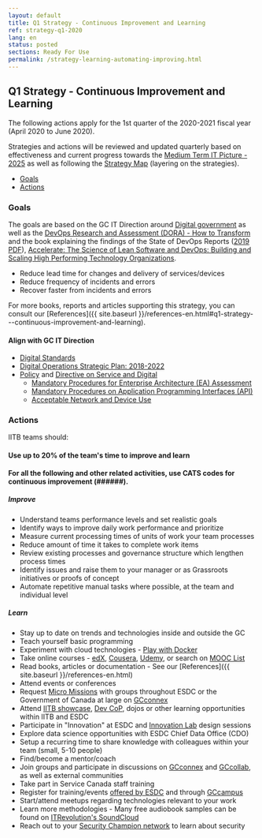 ```yaml
---
layout: default
title: Q1 Strategy - Continuous Improvement and Learning
ref: strategy-q1-2020
lang: en
status: posted
sections: Ready For Use
permalink: /strategy-learning-automating-improving.html
---
```


## Q1 Strategy - Continuous Improvement and Learning

The following actions apply for the 1st quarter of the 2020-2021 fiscal year (April 2020 to June 2020).

Strategies and actions will be reviewed and updated quarterly based on effectiveness and current progress towards the [Medium Term IT Picture - 2025](https://sara-sabr.github.io/ITStrategy/it-picture-medium-term.html) as well as following the [Strategy Map](https://sara-sabr.github.io/ITStrategy/strategy-summary.html) (layering on the strategies).

- [Goals](#goals)
- [Actions](#actions)

### Goals

The goals are based on the GC IT Direction around [Digital government](https://www.canada.ca/en/government/system/digital-government.html) as well as the [DevOps Research and Assessment (DORA) - How to Transform](https://cloud.google.com/solutions/devops/devops-culture-transform) and the book explaining the findings of the State of DevOps Reports ([2019 PDF](https://services.google.com/fh/files/misc/state-of-devops-2019.pdf)), [Accelerate: The Science of Lean Software and DevOps: Building and Scaling High Performing Technology Organizations](https://books.google.ca/books?id=Kax-DwAAQBAJ&lpg=PP1&dq=Accelerate&hl=fr&pg=PP1#v=snippet&q=20%25&f=false).

- Reduce lead time for changes and delivery of services/devices
- Reduce frequency of incidents and errors
- Recover faster from incidents and errors

For more books, reports and articles supporting this strategy, you can consult our [References]({{ site.baseurl }}/references-en.html#q1-strategy---continuous-improvement-and-learning).

#### Align with GC IT Direction

- [Digital Standards](https://www.canada.ca/en/government/system/digital-government/government-canada-digital-standards.html)
- [Digital Operations Strategic Plan: 2018-2022](https://www.canada.ca/en/government/system/digital-government/digital-operations-strategic-plan-2018-2022.html)
- [Policy](https://www.tbs-sct.gc.ca/pol/doc-eng.aspx?id=32603) and [Directive on Service and Digital](https://www.tbs-sct.gc.ca/pol/doc-eng.aspx?id=32601)
  - [Mandatory Procedures for Enterprise Architecture (EA) Assessment](https://www.tbs-sct.gc.ca/pol/doc-eng.aspx?id=32602)
  - [Mandatory Procedures on Application Programming Interfaces (API)](https://www.tbs-sct.gc.ca/pol/doc-eng.aspx?id=32604)
  - [Acceptable Network and Device Use](https://www.tbs-sct.gc.ca/pol/doc-eng.aspx?id=32605)

### Actions

IITB teams should:

#### Use up to 20% of the team's time to improve and learn

**For all the following and other related activities, use CATS codes for continuous improvement (######).**

##### Improve

- Understand teams performance levels and set realistic goals
- Identify ways to improve daily work performance and prioritize
- Measure current processing times of units of work your team processes
- Reduce amount of time it takes to complete work items
- Review existing processes and governance structure which lengthen process times
- Identify issues and raise them to your manager or as Grassroots initiatives or proofs of concept
- Automate repetitive manual tasks where possible, at the team and individual level

##### Learn

- Stay up to date on trends and technologies inside and outside the GC
- Teach yourself basic programming
- Experiment with cloud technologies - [Play with Docker](https://labs.play-with-docker.com/)
- Take online courses - [edX](https://www.edx.org/), [Cousera](https://www.coursera.org/), [Udemy](https://www.udemy.com/), or search on [MOOC List](https://www.mooc-list.com/)
- Read books, articles or documentation - See our [References]({{ site.baseurl }}/references-en.html)
- Attend events or conferences
- Request [Micro Missions](http://esdc.prv/en/service-canada/pob/pob_activities/2016/micromissions.shtml) with groups throughout ESDC or the Government of Canada at large on [GCconnex](https://gcconnex.gc.ca/missions/main)
- Attend [IITB showcase](http://dialogue/grp/BU6386699/SitePages/IITB_Showcase.aspx), [Dev CoP](https://github.com/esdc-edsc/Welcome/blob/master/Recommendations/DevOps_SDLC.md), dojos or other learning opportunities within IITB and ESDC
- Participate in "Innovation" at ESDC and [Innovation Lab](http://iservice.prv/eng/innovation_lab/index.shtml) design sessions
- Explore data science opportunities with ESDC Chief Data Office (CDO)
- Setup a recurring time to share knowledge with colleagues within your team (small, 5-10 people)
- Find/become a mentor/coach
- Join groups and participate in discussions on [GCconnex](https://gcconnex.gc.ca/) and [GCcollab](https://gccollab.ca/), as well as external communities
- Take part in Service Canada staff training
- Register for training/events [offered by ESDC](https://esdc.sabacloud.com/) and through [GCcampus](https://idp.csps-efpc.gc.ca/)
- Start/attend meetups regarding technologies relevant to your work
- Learn more methodologies - Many free audiobook samples can be found on [ITRevolution's SoundCloud](https://soundcloud.com/itrevolution/sets)
- Reach out to your [Security Champion network](http://dialogue/grp/IITB-DGIIT-Gov-New-Nouveau/SLF%20Forum%20Documents/Security%20Champions%20SLF-EN.pptx) to learn about security
